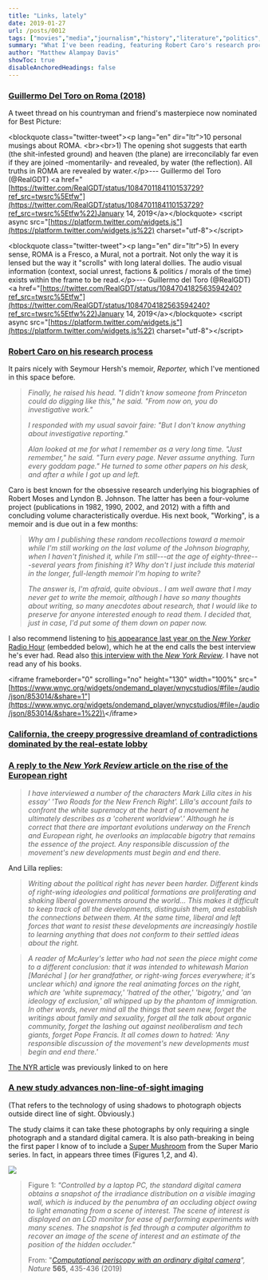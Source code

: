 ```yaml
---
title: "Links, lately"
date: 2019-01-27
url: /posts/0012
tags: ["movies","media","journalism","history","literature","politics","europe","science","technology"]
summary: "What I've been reading, featuring Robert Caro's research process and non-line-of-sight imaging"
author: "Matthew Alampay Davis"
showToc: true
disableAnchoredHeadings: false
---
```


### [Guillermo Del Toro on Roma (2018)](https://twitter.com/RealGDT/status/1084701184110153729?ref_src=twsrc%5Etfw%22)

A tweet thread on his countryman and friend's masterpiece now nominated
for Best Picture:

\<blockquote class="twitter-tweet"\>\<p lang="en" dir="ltr"\>10 personal
musings about ROMA. \<br\>\<br\>1) The opening shot suggests that earth
(the shit-infested ground) and heaven (the plane) are irreconcilably far
even if they are joined -momentarily- and revealed, by water (the
reflection). All truths in ROMA are revealed by water.\</p\>---
Guillermo del Toro (\@RealGDT) \<a
href="[https://twitter.com/RealGDT/status/1084701184110153729?ref_src=twsrc%5Etfw"](https://twitter.com/RealGDT/status/1084701184110153729?ref_src=twsrc%5Etfw%22)January
14, 2019\</a\>\</blockquote\> \<script async
src="[https://platform.twitter.com/widgets.js"](https://platform.twitter.com/widgets.js%22)
charset="utf-8"\>\</script\>

\<blockquote class="twitter-tweet"\>\<p lang="en" dir="ltr"\>5) In every
sense, ROMA is a Fresco, a Mural, not a portrait. Not only the way it is
lensed but the way it "scrolls" with long lateral dollies. The audio
visual information (context, social unrest, factions & politics / morals
of the time) exists within the frame to be read.\</p\>--- Guillermo del
Toro (\@RealGDT) \<a
href="[https://twitter.com/RealGDT/status/1084704182563594240?ref_src=twsrc%5Etfw"](https://twitter.com/RealGDT/status/1084704182563594240?ref_src=twsrc%5Etfw%22)January
14, 2019\</a\>\</blockquote\> \<script async
src="[https://platform.twitter.com/widgets.js"](https://platform.twitter.com/widgets.js%22)
charset="utf-8"\>\</script\>

### [Robert Caro on his research process](https://www.newyorker.com/magazine/2019/01/28/the-secrets-of-lyndon-johnsons-archives)

It pairs nicely with Seymour Hersh's memoir, *Reporter,* which I've
mentioned in this space before.

> *Finally, he raised his head. "I didn't know someone from Princeton
> could do digging like this," he said. "From now on, you do
> investigative work."*
>
> *I responded with my usual savoir faire: "But I don't know anything
> about investigative reporting."*
>
> *Alan looked at me for what I remember as a very long time. "Just
> remember," he said. "Turn every page. Never assume anything. Turn
> every goddam page." He turned to some other papers on his desk, and
> after a while I got up and left.*

Caro is best known for the obsessive research underlying his biographies
of Robert Moses and Lyndon B. Johnson. The latter has been a four-volume
project (publications in 1982, 1990, 2002, and 2012) with a fifth and
concluding volume characteristically overdue. His next book, "Working",
is a memoir and is due out in a few months:

> *Why am I publishing these random recollections toward a memoir while
> I'm still working on the last volume of the Johnson biography, when I
> haven't finished it, while I'm still---at the age of
> eighty-three---several years from finishing it? Why don't I just
> include this material in the longer, full-length memoir I'm hoping to
> write?*
>
> *The answer is, I'm afraid, quite obvious.. I am well aware that I may
> never get to write the memoir, although I have so many thoughts about
> writing, so many anecdotes about research, that I would like to
> preserve for anyone interested enough to read them. I decided that,
> just in case, I'd put some of them down on paper now.*

I also recommend listening to [his appearance last year on the *New
Yorker* Radio
Hour](https://www.wnycstudios.org/story/robert-caro-fall-new-york)
(embedded below), which he at the end calls the best interview he's ever
had. Read also [this interview with the *New York
Review*](https://www.nybooks.com/daily/2018/01/16/studies-in-power-an-interview-with-robert-caro/).
I have not read any of his books.

\<iframe frameborder="0" scrolling="no" height="130" width="100%"
src="[https://www.wnyc.org/widgets/ondemand_player/wnycstudios/#file=/audio/json/853014/&share=1"](https://www.wnyc.org/widgets/ondemand_player/wnycstudios/#file=/audio/json/853014/&share=1%22)\</iframe\>

### [California, the creepy progressive dreamland of contradictions dominated by the real-estate lobby](https://www.nybooks.com/articles/2019/01/17/california-the-state-of-resistance/)

### [A reply to the *New York Review* article on the rise of the European right](https://www.nybooks.com/articles/2019/01/17/how-to-write-about-the-right-an-exchange/)

> *I have interviewed a number of the characters Mark Lilla cites in his
> essay' 'Two Roads for the New French Right'. Lilla's account fails to
> confront the white supremacy at the heart of a movement he ultimately
> describes as a 'coherent worldview'.' Although he is correct that
> there are important evolutions underway on the French and European
> right, he overlooks an implacable bigotry that remains the essence of
> the project. Any responsible discussion of the movement's new
> developments must begin and end there.*

And Lilla replies:

> *Writing about the political right has never been harder. Different
> kinds of right-wing ideologies and political formations are
> proliferating and shaking liberal governments around the world... This
> makes it difficult to keep track of all the developments, distinguish
> them, and establish the connections between them. At the same time,
> liberal and left forces that want to resist these developments are
> increasingly hostile to learning anything that does not conform to
> their settled ideas about the right.*

> *A reader of McAurley's letter who had not seen the piece might come
> to a different conclusion: that it was intended to whitewash Marion
> [Maréchal ] (or her grandfather, or right-wing forces everywhere; it's
> unclear which) and ignore the real animating forces on the right,
> which are 'white supremacy,' 'hatred of the other,' 'bigotry,' and 'an
> ideology of exclusion,' all whipped up by the phantom of immigration.
> In other words, never mind all the things that seem new, forget the
> writings about family and sexuality, forget all the talk about organic
> community, forget the lashing out against neoliberalism and tech
> giants, forget Pope Francis. It all comes down to hatred: 'Any
> responsible discussion of the movement's new developments must begin
> and end there.'*

[The NYR
article](https://www.wmadavis.com/links/2018/12/24/what-ive-been-reading)
was previously linked to on here

### [A new study advances non-line-of-sight imaging](https://www.nature.com/articles/d41586-019-00174-1)

(That refers to the technology of using shadows to photograph objects
outside direct line of sight. Obviously.)

The study claims it can take these photographs by only requiring a
single photograph and a standard digital camera. It is also
path-breaking in being the first paper I know of to include a [Super
Mushroom](https://www.mariowiki.com/Super_Mushroom) from the Super Mario
series. In fact, in appears three times (Figures 1,2, and 4).

![](/posts/post-files/mushroomfigure.webp)

> Figure 1: *\"Controlled by a laptop PC, the standard digital camera
> obtains a snapshot of the irradiance distribution on a visible imaging
> wall, which is induced by the penumbra of an occluding object owing to
> light emanating from a scene of interest. The scene of interest is
> displayed on an LCD monitor for ease of performing experiments with
> many scenes. The snapshot is fed through a computer algorithm to
> recover an image of the scene of interest and an estimate of the
> position of the hidden occluder.\"*
>
> From: \"[*Computational periscopy with an ordinary digital
> camera*](https://www.nature.com/articles/s41586-018-0868-6)*\",
> Nature* **565**, 435-436 (2019)
